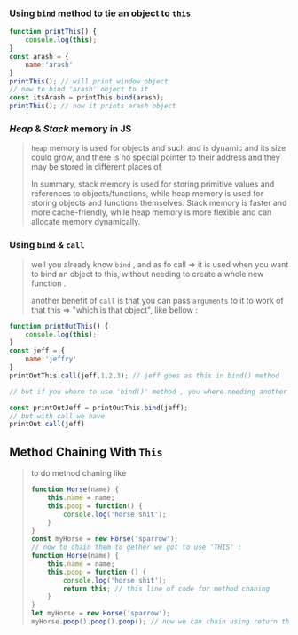 ### Using `bind` method to tie an object to `this`

```javascript
function printThis() {
    console.log(this);
}
const arash = {
    name:'arash'
}
printThis(); // will print window object
// now to bind 'arash' object to it
const itsArash = printThis.bind(arash);
printThis(); // now it prints arash object
```

### *Heap* & *Stack* memory in JS

> `heap` memory is used for objects and such and is dynamic and its size could grow, and there is no special pointer to their address and they may be stored in different places of 
>
> In summary, stack memory is used for storing primitive values and references to objects/functions, while heap memory is used for storing objects and functions themselves. Stack memory is faster and more cache-friendly, while heap memory is more flexible and can allocate memory dynamically.

### Using `bind` & `call`

> well you already know `bind` , and as fo call => it is used when you want to bind an object to this, without needing to create a whole new function .
>
> another benefit of `call` is that you can pass `arguments` to it to work of that this => "which is that object", like bellow :

```javascript
function printOutThis() {
    console.log(this);
}
const jeff = {
    name:'jeffry'
}
printOutThis.call(jeff,1,2,3); // jeff goes as this in bind() method

// but if you where to use 'bind()' method , you where needing another function like bellow

const printOutJeff = printOutThis.bind(jeff);
// but with call we have
printOut.call(jeff)
```

## Method Chaining With `This`

> to do method chaning like
>
> ```javascript
> function Horse(name) {
>     this.name = name;
>     this.poop = function() {
>         console.log('horse shit');
>     }
> }
> const myHorse = new Horse('sparrow');
> // now to chain them to gether we got to use 'THIS' :
> function Horse(name) {
>     this.name = name;
>     this.poop = function () {
>         console.log('horse shit');
>         return this; // this line of code for method chaning
>     }
> }
> let myHorse = new Horse('sparrow');
> myHorse.poop().poop().poop(); // now we can chain using return this
> 
> ```
>
> 